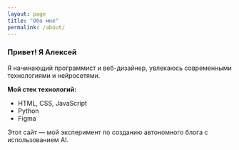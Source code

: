 ```yaml
---
layout: page
title: "Обо мне"
permalink: /about/
---
```


### Привет! Я Алексей

Я начинающий программист и веб-дизайнер, увлекаюсь современными технологиями и нейросетями.

**Мой стек технологий:**
- HTML, CSS, JavaScript
- Python
- Figma

Этот сайт — мой эксперимент по созданию автономного блога с использованием AI.

